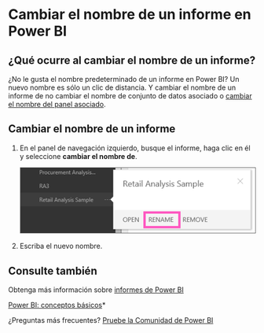 <properties
   pageTitle="Cambiar el nombre de un informe en Power BI"
   description="Cambiar el nombre de un informe en Power BI"
   services="powerbi"
   documentationCenter=""
   authors="mihart"
   manager="mblythe"
   backup=""
   editor=""
   tags=""
   qualityFocus="no"
   qualityDate=""/>

<tags
   ms.service="powerbi"
   ms.devlang="NA"
   ms.topic="article"
   ms.tgt_pltfrm="NA"
   ms.workload="powerbi"
   ms.date="10/07/2016"
   ms.author="mihart"/>
# Cambiar el nombre de un informe en Power BI

##  ¿Qué ocurre al cambiar el nombre de un informe?

¿No le gusta el nombre predeterminado de un informe en Power BI?  Un nuevo nombre es sólo un clic de distancia.  Y cambiar el nombre de un informe de no cambiar el nombre de conjunto de datos asociado o [cambiar el nombre del panel asociado](powerbi-service-rename-a-dashboard.md).

## Cambiar el nombre de un informe

1.  En el panel de navegación izquierdo, busque el informe, haga clic en él y seleccione **cambiar el nombre de**.

    ![](media/powerbi-service-rename-a-report/Rename-a-report2.png)

2.  Escriba el nuevo nombre.


##  Consulte también

Obtenga más información sobre [informes de Power BI](powerbi-service-reports.md)

[Power BI: conceptos básicos](powerbi-service-basic-concepts.md)*

¿Preguntas más frecuentes? [Pruebe la Comunidad de Power BI](http://community.powerbi.com/)
